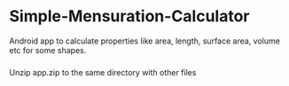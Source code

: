 # Simple-Mensuration-Calculator
Android app to calculate properties like area, length, surface area, volume etc for some shapes.
###
Unzip app.zip to the same directory with other files
